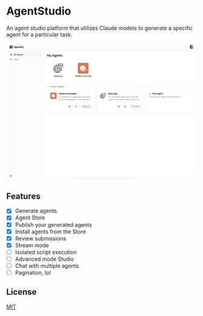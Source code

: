 <!-- [![vercel](https://www.datocms-assets.com/31049/1618983297-powered-by-vercel.svg)](https://vercel.com/?utm_source=appledore-dev&utm_campaign=oss) -->

# AgentStudio

An agent studio platform that utilizes Claude models to generate a specific agent for a particular task.

![ss](/public/img1.png)

## Features

- [x] Generate agents
- [x] Agent Store
- [x] Publish your generated agents
- [x] Install agents from the Store
- [x] Review submissions
- [x] Stream mode
- [ ] Isolated script execution
- [ ] Advanced mode Studio
- [ ] Chat with multiple agents
- [ ] Pagination, lol

## License

[MIT](/LICENSE.md)

